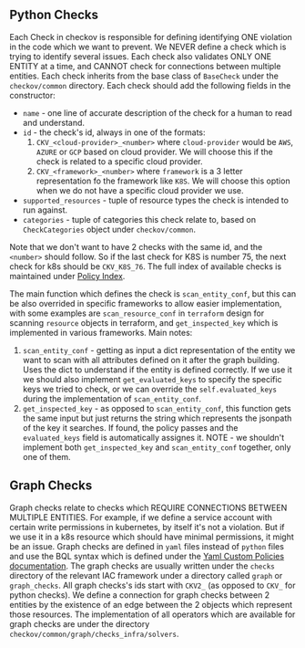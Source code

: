 ## Python Checks

Each Check in checkov is responsible for defining identifying ONE violation in the code which we want to prevent.
We NEVER define a check which is trying to identify several issues.
Each check also validates ONLY ONE ENTITY at a time, and CANNOT check for connections between multiple entities.
Each check inherits from the base class of `BaseCheck` under the `checkov/common` directory.
Each check should add the following fields in the constructor:
- `name` - one line of accurate description of the check for a human to read and understand.
- `id` - the check's id, always in one of the formats:
    1. `CKV_<cloud-provider>_<number>` where `cloud-provider` would be `AWS`, `AZURE` or `GCP` based on cloud provider. We will choose this if the check is related to a specific cloud provider.
    2. `CKV_<framework>_<number>` where `framework` is a 3 letter representation fo the framework like `K8S`. We will choose this option when we do not have a specific cloud provider we use.
- `supported_resources` - tuple of resource types the check is intended to run against.
- `categories` - tuple of categories this check relate to, based on `CheckCategories` object under `checkov/common`.

Note that we don't want to have 2 checks with the same id, and the `<number>` should follow. So if the last check for K8S is number 75, the next check for k8s should be `CKV_K8S_76`.
The full index of available checks is maintained under [Policy Index](../5.Policy%20Index/).

The main function which defines the check is `scan_entity_conf`, but this can be also overrided in specific frameworks to allow easier implementation, with some examples are `scan_resource_conf` in `terraform` design for scanning `resource` objects in terraform, and `get_inspected_key` which is implemented in various frameworks.
Main notes:
1. `scan_entity_conf` - getting as input a dict representation of the entity we want to scan with all attributes defined on it after the graph building. Uses the dict to understand if the entity is defined correctly. If we use it we should also implement `get_evaluated_keys` to specify the specific keys we tried to check, or we can override the `self.evaluated_keys` during the implementation of `scan_entity_conf`.
2. `get_inspected_key` - as opposed to `scan_entity_conf`, this function gets the same input but just returns the string which represents the jsonpath of the key it searches. If found, the policy passes and the `evaluated_keys` field is automatically assignes it. 
NOTE - we shouldn't implement both `get_inspected_key` and `scan_entity_conf` together, only one of them.

## Graph Checks
Graph checks relate to checks which REQUIRE CONNECTIONS BETWEEN MULTIPLE ENTITIES.
For example, if we define a service account with certain write permissions in kubernetes, by itself it's not a violation. But if we use it in a k8s resource which should have minimal permissions, it might be an issue.
Graph checks are defined in `yaml` files instead of `python` files and use the BQL syntax which is defined under the [Yaml Custom Policies documentation](../3.Custom%20Policies/YAML%20Custom%20Policies.md).
The graph checks are usually written under the `checks` directory of the relevant IAC framework under a directory called `graph` or `graph_checks`.
All graph checks's ids start with `CKV2_` (as opposed to `CKV_` for python checks).
We define a connection for graph checks between 2 entities by the existence of an edge between the 2 objects which represent those resources.
The implementation of all operators which are available for graph checks are under the directory `checkov/common/graph/checks_infra/solvers`.